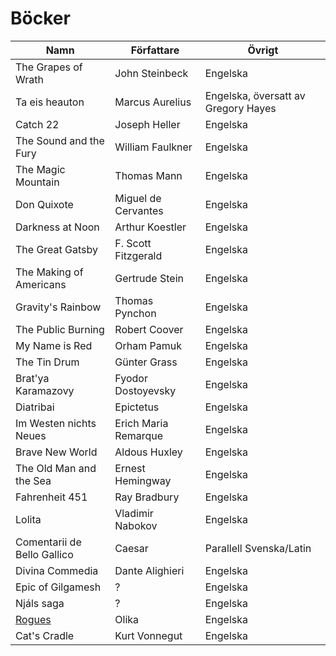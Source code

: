 # Böcker

| Namn | Författare | Övrigt |
| ---- | ---------- | ------ |
| The Grapes of Wrath | John Steinbeck | Engelska |
| Ta eis heauton | Marcus Aurelius | Engelska, översatt av Gregory Hayes |
| Catch 22 | Joseph Heller | Engelska |
| The Sound and the Fury | William Faulkner | Engelska |
| The Magic Mountain | Thomas Mann | Engelska |
| Don Quixote | Miguel de Cervantes | Engelska |
| Darkness at Noon | Arthur Koestler | Engelska |
| The Great Gatsby | F. Scott Fitzgerald | Engelska |
| The Making of Americans | Gertrude Stein | Engelska |
| Gravity's Rainbow | Thomas Pynchon | Engelska |
| The Public Burning | Robert Coover | Engelska |
| My Name is Red | Orham Pamuk | Engelska |
| The Tin Drum | Günter Grass | Engelska |
| Brat'ya Karamazovy | Fyodor Dostoyevsky | Engelska |
| Diatribai | Epictetus | Engelska |
| Im Westen nichts Neues | Erich Maria Remarque | Engelska |
| Brave New World | Aldous Huxley | Engelska |
| The Old Man and the Sea | Ernest Hemingway | Engelska |
| Fahrenheit 451 | Ray Bradbury | Engelska |
| Lolita | Vladimir Nabokov | Engelska |
| Comentarii de Bello Gallico | Caesar | Parallell Svenska/Latin |
| Divina Commedia | Dante Alighieri | Engelska |
| Epic of Gilgamesh | ? | Engelska |
| Njáls saga | ? | Engelska |
| [Rogues](https://en.wikipedia.org/wiki/Rogues_(anthology)) | Olika | Engelska |
| Cat's Cradle | Kurt Vonnegut | Engelska |
